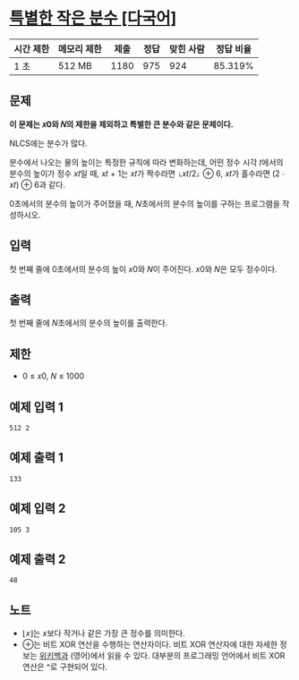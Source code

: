 # [특별한 작은 분수 [다국어]](https://www.acmicpc.net/problem/27890)

| 시간 제한 | 메모리 제한 | 제출 | 정답 | 맞힌 사람 | 정답 비율 |
| --- | --- | --- | --- | --- | --- |
| 1 초 | 512 MB | 1180 | 975 | 924 | 85.319% |

## 문제

**이 문제는 𝑥0와 𝑁의 제한을 제외하고 특별한 큰 분수와 같은 문제이다.**

NLCS에는 분수가 많다.

분수에서 나오는 물의 높이는 특정한 규칙에 따라 변화하는데, 어떤 정수 시각 𝑡에서의 분수의 높이가 정수 𝑥𝑡일 때, 𝑥𝑡 + 1는 𝑥𝑡가 짝수라면 ⌊𝑥𝑡/2⌋ ⊕ 6, 𝑥𝑡가 홀수라면 (2 ⋅ 𝑥𝑡) ⊕ 6과 같다.

0초에서의 분수의 높이가 주어졌을 때, 𝑁초에서의 분수의 높이를 구하는 프로그램을 작성하시오.

## 입력

첫 번째 줄에 0초에서의 분수의 높이 𝑥0와 𝑁이 주어진다. 𝑥0와 𝑁은 모두 정수이다.

## 출력

첫 번째 줄에 𝑁초에서의 분수의 높이를 출력한다.

## 제한

- 0 ≤ 𝑥0, 𝑁 ≤ 1000

## 예제 입력 1

```
512 2

```

## 예제 출력 1

```
133

```

## 예제 입력 2

```
105 3

```

## 예제 출력 2

```
48

```

## 노트

- ⌊𝑥⌋는 𝑥보다 작거나 같은 가장 큰 정수를 의미한다.
- ⊕는 비트 XOR 연산을 수행하는 연산자이다. 비트 XOR 연산자에 대한 자세한 정보는 [위키백과](https://en.wikipedia.org/wiki/Bitwise_operation#XOR) (영어)에서 읽을 수 있다. 대부분의 프로그래밍 언어에서 비트 XOR 연산은 ^로 구현되어 있다.
